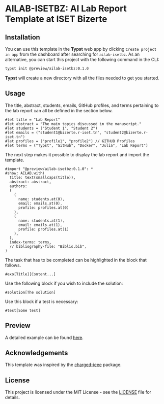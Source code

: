 # AILAB-ISETBZ: AI Lab Report Template at ISET Bizerte

## Installation
You can use this template in the **Typst** web app by clicking `Create project in app` from the dashboard after searching for `ailab-isetbz`. As an alternative, you can start this project with the following command in the CLI:
```bash
typst init @preview/ailab-isetbz:0.1.0
```
**Typst** will create a new directory with all the files needed to get you started.

## Usage
The title, abstract, students, emails, GitHub profiles, and terms pertaining to the lab report can all be defined in the section below.
```typst
#let title = "Lab Report"
#let abstract = "The main topics discussed in the manuscript."
#let students = ("Student 1", "Student 2")
#let emails = ("student1@bizerte.r-iset.tn", "student2@bizerte.r-iset.tn")
#let profiles = ("profile1", "profile2") // GITHUB Profiles
#let terms = ("Typst", "GitHub", "Docker", "Julia", "Lab Report")
```
The next step makes it possible to display the lab report and import the template.
```typst
#import "@preview/ailab-isetbz:0.1.0": *
#show: AILAB.with(
  title: text(smallcaps(title)),
  abstract: abstract,
  authors: 
  (
    (
      name: students.at(0),
      email: emails.at(0),
      profile: profiles.at(0)
    ),
    (
      name: students.at(1),
      email: emails.at(1),
      profile: profiles.at(1)
    ),
  ),
  index-terms: terms,
  // bibliography-file: "Biblio.bib",
)
```
The task that has to be completed can be highlighted in the block that follows.
```typst
#exo[Title][Content...]
```
Use the following block if you wish to include the solution:
```typst
#solution[The solution]
```
Use this block if a test is necessary:
```typst
#test[Some test]
```

## Preview
A detailed example can be found [here](https://github.com/a-mhamdi/ailab-isetbz/tree/main/example).

## Acknowledgements
This template was inspired by the [charged-ieee](https://github.com/typst/packages/tree/main/packages/preview/charged-ieee) package.

## License
This project is licensed under the MIT License - see the [LICENSE](LICENSE) file for details.
